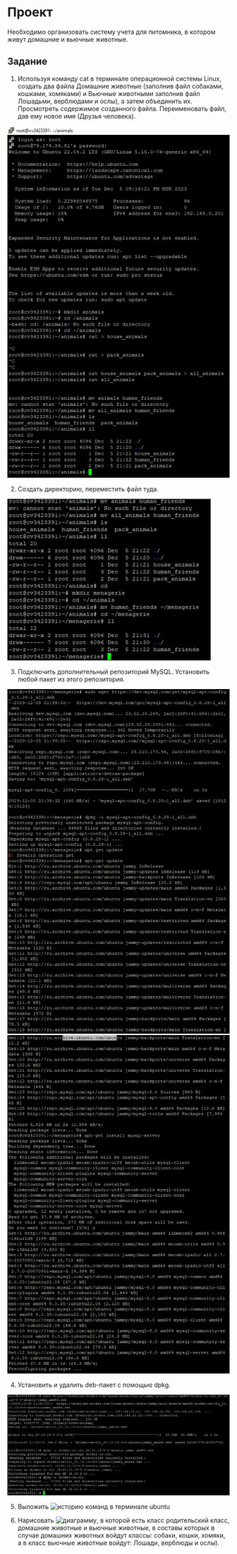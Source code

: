 # Проект
Необходимо организовать систему учета для питомника, в котором живут
домашние и вьючные животные.

## Задание
1. Используя команду cat в терминале операционной системы Linux, создать
два файла Домашние животные (заполнив файл собаками, кошками,
хомяками) и Вьючные животными заполнив файл Лошадьми, верблюдами и
ослы), а затем объединить их. Просмотреть содержимое созданного файла.
Переименовать файл, дав ему новое имя (Друзья человека).

![Задача1](https://github.com/ScarletStranger/animal_system/blob/main/screencshots/1.png)

2. Создать директорию, переместить файл туда.

![Задача2](https://github.com/ScarletStranger/animal_system/blob/main/screencshots/2.png)

3. Подключить дополнительный репозиторий MySQL. Установить любой пакет
из этого репозитория.

![Задача3](https://github.com/ScarletStranger/animal_system/blob/main/screencshots/3.png)
![Задача4](https://github.com/ScarletStranger/animal_system/blob/main/screencshots/4.png)

4. Установить и удалить deb-пакет с помощью dpkg.

![Задача5](https://github.com/ScarletStranger/animal_system/blob/main/screencshots/5.png)

5. Выложить ![историю команд](https://github.com/ScarletStranger/animal_system/blob/main/Linux_history_commands) в терминале ubuntu
  
6. Нарисовать ![диаграмму](https://github.com/ScarletStranger/animal_system/blob/main/animal_classes.drawio), в которой есть класс родительский класс, домашние
животные и вьючные животные, в составы которых в случае домашних
животных войдут классы: собаки, кошки, хомяки, а в класс вьючные животные
войдут: Лошади, верблюды и ослы).

